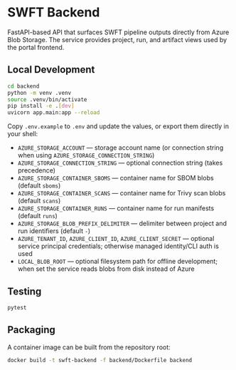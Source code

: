 # SWFT Backend

FastAPI-based API that surfaces SWFT pipeline outputs directly from Azure Blob Storage. The service provides project, run, and artifact views used by the portal frontend.

## Local Development

```bash
cd backend
python -m venv .venv
source .venv/bin/activate
pip install -e .[dev]
uvicorn app.main:app --reload
```

Copy `.env.example` to `.env` and update the values, or export them directly in your shell:

- `AZURE_STORAGE_ACCOUNT` — storage account name (or connection string when using `AZURE_STORAGE_CONNECTION_STRING`)
- `AZURE_STORAGE_CONNECTION_STRING` — optional connection string (takes precedence)
- `AZURE_STORAGE_CONTAINER_SBOMS` — container name for SBOM blobs (default `sboms`)
- `AZURE_STORAGE_CONTAINER_SCANS` — container name for Trivy scan blobs (default `scans`)
- `AZURE_STORAGE_CONTAINER_RUNS` — container name for run manifests (default `runs`)
- `AZURE_STORAGE_BLOB_PREFIX_DELIMITER` — delimiter between project and run identifiers (default `-`)
- `AZURE_TENANT_ID`, `AZURE_CLIENT_ID`, `AZURE_CLIENT_SECRET` — optional service principal credentials; otherwise managed identity/CLI auth is used
- `LOCAL_BLOB_ROOT` — optional filesystem path for offline development; when set the service reads blobs from disk instead of Azure

## Testing

```bash
pytest
```

## Packaging

A container image can be built from the repository root:

```bash
docker build -t swft-backend -f backend/Dockerfile backend
```
